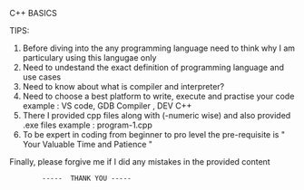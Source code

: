 C++ BASICS

TIPS:
1) Before diving into the any programming language need to think why I am particulary using this langugae only
2) Need to undestand the exact definition of programming language and use cases
3) Need to know about what is compiler and interpreter?
4) Need to choose a best platform to write, execute and practise your code
     example : VS code, GDB Compiler , DEV C++
5) There I provided cpp files along with (-numeric wise) and also provided .exe files
     example : program-1.cpp
6) To be expert in coding from beginner to pro level the pre-requisite is " Your Valuable Time and Patience "


Finally, please forgive me if I did any mistakes in the provided content

            -----  THANK YOU -----
